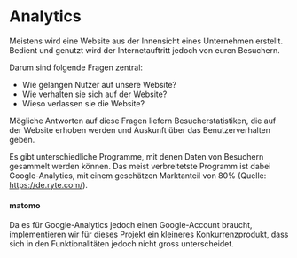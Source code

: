# Analytics

Meistens wird eine Website aus der Innensicht eines Unternehmen erstellt. Bedient und genutzt wird der Internetauftritt jedoch von euren Besuchern. 

Darum sind folgende Fragen zentral:

* Wie gelangen Nutzer auf unsere Website?
* Wie verhalten sie sich auf der Website?
* Wieso verlassen sie die Website?

Mögliche Antworten auf diese Fragen liefern Besucherstatistiken, die auf der Website erhoben werden und Auskunft über das Benutzerverhalten geben.

Es gibt unterschiedliche Programme, mit denen Daten von Besuchern gesammelt werden können. Das meist verbreitetste Programm ist dabei Google-Analytics, mit einem geschätzen Marktanteil von 80% (Quelle: https://de.ryte.com/).

#### matomo
Da es für Google-Analytics jedoch einen Google-Account braucht, implementieren wir für dieses Projekt ein kleineres Konkurrenzprodukt, dass sich in den Funktionalitäten jedoch nicht gross unterscheidet.